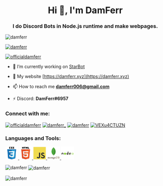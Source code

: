 <h1 align="center">Hi 👋, I'm DamFerr</h1>
<h3 align="center">I do Discord Bots in Node.js runtime and make webpages.</h3>

<p align="left"> <img src="https://komarev.com/ghpvc/?username=damferr&label=Profile%20views&color=0e75b6&style=flat" alt="damferr" /> </p>

<p align="left"> <a href="https://github.com/ryo-ma/github-profile-trophy"><img src="https://github-profile-trophy.vercel.app/?username=damferr" alt="damferr" /></a> </p>

<p align="left"> <a href="https://twitter.com/officialdamferr" target="blank"><img src="https://img.shields.io/twitter/follow/officialdamferr?logo=twitter&style=for-the-badge" alt="officialdamferr" /></a> </p>

- 🔭 I’m currently working on [StarBot](https://starbot.tk)

- 📝 My website [https://damferr.xyz](https://damferr.xyz)

- 📫 How to reach me **damferr006@gmail.com**

- ⚡ Discord: **DamFerr#6957**

<h3 align="left">Connect with me:</h3>
<p align="left">
<a href="https://twitter.com/officialdamferr" target="blank"><img align="center" src="https://raw.githubusercontent.com/rahuldkjain/github-profile-readme-generator/master/src/images/icons/Social/twitter.svg" alt="officialdamferr" height="30" width="40" /></a>
<a href="https://instagram.com/damferr_" target="blank"><img align="center" src="https://raw.githubusercontent.com/rahuldkjain/github-profile-readme-generator/master/src/images/icons/Social/instagram.svg" alt="damferr_" height="30" width="40" /></a>
<a href="https://www.youtube.com/c/damferr" target="blank"><img align="center" src="https://raw.githubusercontent.com/rahuldkjain/github-profile-readme-generator/master/src/images/icons/Social/youtube.svg" alt="damferr" height="30" width="40" /></a>
<a href="https://discord.gg/VEXu4CTUZN" target="blank"><img align="center" src="https://raw.githubusercontent.com/rahuldkjain/github-profile-readme-generator/master/src/images/icons/Social/discord.svg" alt="VEXu4CTUZN" height="30" width="40" /></a>
</p>

<h3 align="left">Languages and Tools:</h3>
<p align="left"> <a href="https://www.w3schools.com/css/" target="_blank"> <img src="https://raw.githubusercontent.com/devicons/devicon/master/icons/css3/css3-original-wordmark.svg" alt="css3" width="40" height="40"/> </a> <a href="https://www.w3.org/html/" target="_blank"> <img src="https://raw.githubusercontent.com/devicons/devicon/master/icons/html5/html5-original-wordmark.svg" alt="html5" width="40" height="40"/> </a> <a href="https://developer.mozilla.org/en-US/docs/Web/JavaScript" target="_blank"> <img src="https://raw.githubusercontent.com/devicons/devicon/master/icons/javascript/javascript-original.svg" alt="javascript" width="40" height="40"/> </a> <a href="https://www.mongodb.com/" target="_blank"> <img src="https://raw.githubusercontent.com/devicons/devicon/master/icons/mongodb/mongodb-original-wordmark.svg" alt="mongodb" width="40" height="40"/> </a> <a href="https://nodejs.org" target="_blank"> <img src="https://raw.githubusercontent.com/devicons/devicon/master/icons/nodejs/nodejs-original-wordmark.svg" alt="nodejs" width="40" height="40"/> </a> </p>

<p><img align="left" src="https://github-readme-stats.vercel.app/api/top-langs?username=damferr&show_icons=true&locale=en&layout=compact" alt="damferr" /></p>

<p>&nbsp;<img align="center" src="https://github-readme-stats.vercel.app/api?username=damferr&show_icons=true&locale=en" alt="damferr" /></p>

<p><img align="center" src="https://github-readme-streak-stats.herokuapp.com/?user=damferr&" alt="damferr" /></p>
